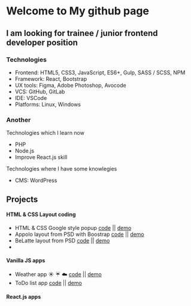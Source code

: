 Welcome to My github page
==================

## I am looking for trainee / junior frontend developer position

### Technologies
- Frontend: HTML5, CSS3, JavaScript, ES6+, Gulp, SASS / SCSS, NPM
- Framework: React, Bootstrap
- UX tools: Figma, Adobe Photoshop, Avocode
- VCS: GitHub, GitLab
- IDE: VSCode
- Platforms: Linux, Windows

### Another 
Technologies which I learn now
- PHP
- Node.js
- Improve React.js skill

Technologies where I have some knowlegies
- CMS: WordPress

## Projects

#### HTML & CSS Layout coding
- HTML & CSS Google style popup
[code](https://github.com/master-bogdan/html-css-popup) || [demo](https://master-bogdan.github.io/html-css-popup/)
- Appolo layout from PSD with Boostrap
[code](https://github.com/master-bogdan/apollo-bootstrap-project) || [demo](https://master-bogdan.github.io/apollo-bootstrap-project/)
- BeLatte layout from PSD
[code](https://github.com/master-bogdan/belatte) || [demo](https://master-bogdan.github.io/belatte/)
- 

#### Vanilla JS apps
- Weather app :sunny: :umbrella: :cloud:
[code](https://github.com/master-bogdan/weather-app) || [demo](https://master-bogdan.github.io/weather-app/)
- ToDo list app
[code](https://github.com/master-bogdan/js-todo-list) || [demo](https://master-bogdan.github.io/js-todo-list/)


#### React.js apps
